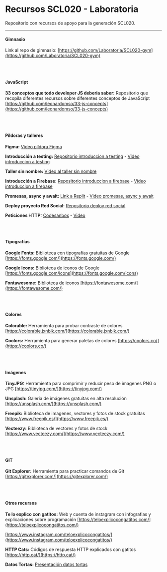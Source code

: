 # Recursos SCL020 - Laboratoria

Repositorio con recursos de apoyo para la generación SCL020.

---

#### Gimnasio

Link al repo de gimnasio: [https://github.com/Laboratoria/SCL020-gym](https://github.com/Laboratoria/SCL020-gym)

<br>
<br>

#### JavaScript

**33 conceptos que todo developer JS deberia saber:** Repositorio que recopila diferentes recursos sobre diferentes conceptos de JavaScript
[https://github.com/leonardomso/33-js-concepts](https://github.com/leonardomso/33-js-concepts)

<br>
<br>

#### Píldoras y talleres

**Figma:** [Video píldora Figma](https://drive.google.com/file/d/1LEbUE_XAMyevIZmNvAD3OhHBy1PkKwFZ/view)

**Introducción a testing:** [Repositorio introduccion a testing](https://github.com/msantelices/taller-testing-SCL020) - [Video introduccion a testing](https://drive.google.com/file/d/1fvyO64gjpVwBkJc8d0OUPLOrtBT9fq4M/view?usp=sharing)

**Taller sin nombre:** [Video al taller sin nombre](https://drive.google.com/file/d/1VWQYa3UteAGYwB40c2KMbm8REue6SRLv/view)

**Introducción a Firebase:** [Repositorio introduccion a firebase](https://github.com/msantelices/intro-firebase-SCL020) - [Video introduccion a firebase](https://drive.google.com/file/d/13AxAwfgi0H_bi7q4jVJMUghPB3ws6B5N/view?usp=sharing)

**Promesas, async y await:** [Link a Replit](https://replit.com/@msantelices/promesas-async-await) - [Video promesas, async y await](https://drive.google.com/file/d/1jURhDPa2ByCz5CP657EE3fwFcKV_FpgG/view?usp=sharing)

**Deploy proyecto Red Social:** [Repositorio deploy red social](https://github.com/msantelices/SCL020-deploy-Social-Network/)

**Peticiones HTTP:** [Codesanbox](https://codesandbox.io/s/scl020-requests-j5ylrt) - [Video](https://drive.google.com/file/d/1sAkF3Bz8ou0LzXEuluIGF5t4gRAd3LqN/view?usp=sharing)

<br>
<br>

#### Tipografías

**Google Fonts:** Biblioteca con tipografías gratuitas de Google
[https://fonts.google.com/](https://fonts.google.com/)

**Google Icons:** Biblioteca de iconos de Google
[https://fonts.google.com/icons](https://fonts.google.com/icons)

**Fontawesome:** Biblioteca de iconos
[https://fontawesome.com/](https://fontawesome.com/)

<br>
<br>

#### Colores

**Colorable:** Herramienta para probar contraste de colores
[https://colorable.jxnblk.com/](https://colorable.jxnblk.com/)

**Coolors:** Herramienta para generar paletas de colores
[https://coolors.co/](https://coolors.co/)

<br>
<br>

#### Imágenes

**TinyJPG:** Herramienta para comprimir y reducir peso de imagenes PNG o JPG
[https://tinyjpg.com/](https://tinyjpg.com/)

**Unsplash:** Galería de imágenes gratuitas en alta resolución
[https://unsplash.com/](https://unsplash.com/)

**Freepik:** Biblioteca de imagenes, vectores y fotos de stock gratuitas
[https://www.freepik.es/](https://www.freepik.es/)

**Vecteezy:** Biblioteca de vectores y fotos de stock
[https://www.vecteezy.com/](https://www.vecteezy.com/)

<br>
<br>

#### GIT

**Git Explorer:** Herramienta para practicar comandos de Git
[https://gitexplorer.com/](https://gitexplorer.com/)

<br>
<br>

#### Otros recursos

**Te lo explico con gatitos:** Web y cuenta de instagram con infografias y explicaciones sobre programación
[https://teloexplicocongatitos.com/](https://teloexplicocongatitos.com/)

[https://www.instagram.com/teloexplicocongatitos/](https://www.instagram.com/teloexplicocongatitos/)

**HTTP Cats:** Códigos de respuesta HTTP explicados con gatitos
[https://http.cat/](https://http.cat/)

**Datos Tortas:** [Presentación datos tortas](https://docs.google.com/presentation/d/1cL9j13xP7MJmJSDUdpfV2Dsh4RHMp4pl/edit?usp=sharing&ouid=100613322272875710395&rtpof=true&sd=true)
